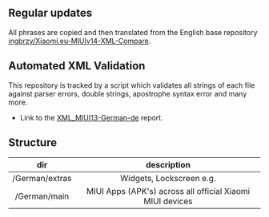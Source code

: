 ## Regular updates

All phrases are copied and then translated from the English base repository [ingbrzy/Xiaomi.eu-MIUIv14-XML-Compare](https://github.com/ingbrzy/Xiaomi.eu-MIUIv14-XML-Compare).

## Automated XML Validation

This repository is tracked by a script which validates all strings of each file against parser errors, double strings, apostrophe syntax error and many more.

- Link to the [XML_MIUI13-German-de](https://translators.xiaomi.eu/XML_MIUI13-German-de.html) report.

## Structure

dir | description
:------------: | :------------:
/German/extras | Widgets, Lockscreen e.g.
/German/main | MIUI Apps (APK's) across all official Xiaomi MIUI devices
